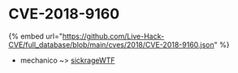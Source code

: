 # CVE-2018-9160
{% embed url="https://github.com/Live-Hack-CVE/full_database/blob/main/cves/2018/CVE-2018-9160.json" %}

* mechanico ~> [sickrageWTF](https://www.alice-snow.ru/2018/database/cve-2018-9160/sickragewtf-mechanico)